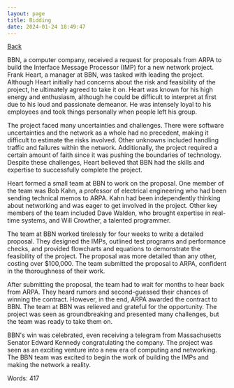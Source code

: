 ```yaml
---
layout: page
title: Bidding
date: 2024-01-24 18:49:47
---
```


[Back](./)


BBN, a computer company, received a request for proposals from ARPA to build the Interface Message Processor (IMP) for a new network project. Frank Heart, a manager at BBN, was tasked with leading the project. Although Heart initially had concerns about the risk and feasibility of the project, he ultimately agreed to take it on. Heart was known for his high energy and enthusiasm, although he could be difficult to interpret at first due to his loud and passionate demeanor. He was intensely loyal to his employees and took things personally when people left his group. 

The project faced many uncertainties and challenges. There were software uncertainties and the network as a whole had no precedent, making it difficult to estimate the risks involved. Other unknowns included handling traffic and failures within the network. Additionally, the project required a certain amount of faith since it was pushing the boundaries of technology. Despite these challenges, Heart believed that BBN had the skills and expertise to successfully complete the project. 

Heart formed a small team at BBN to work on the proposal. One member of the team was Bob Kahn, a professor of electrical engineering who had been sending technical memos to ARPA. Kahn had been independently thinking about networking and was eager to get involved in the project. Other key members of the team included Dave Walden, who brought expertise in real-time systems, and Will Crowther, a talented programmer. 

The team at BBN worked tirelessly for four weeks to write a detailed proposal. They designed the IMPs, outlined test programs and performance checks, and provided flowcharts and equations to demonstrate the feasibility of the project. The proposal was more detailed than any other, costing over $100,000. The team submitted the proposal to ARPA, confident in the thoroughness of their work. 

After submitting the proposal, the team had to wait for months to hear back from ARPA. They heard rumors and second-guessed their chances of winning the contract. However, in the end, ARPA awarded the contract to BBN. The team at BBN was relieved and grateful for the opportunity. The project was seen as groundbreaking and presented many challenges, but the team was ready to take them on. 

BBN's win was celebrated, even receiving a telegram from Massachusetts Senator Edward Kennedy congratulating the company. The project was seen as an exciting venture into a new era of computing and networking. The BBN team was excited to begin the work of building the IMPs and making the network a reality.

Words: 417